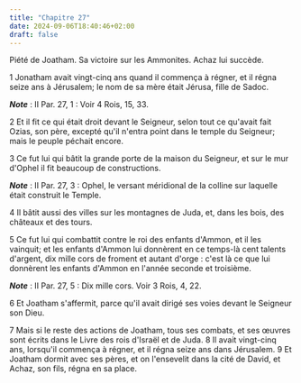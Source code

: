 ```yaml
---
title: "Chapitre 27"
date: 2024-09-06T18:40:46+02:00
draft: false
---
```



Piété de Joatham.
Sa victoire sur les Ammonites.
Achaz lui succède.


1 Jonatham avait vingt-cinq ans quand il commença à régner, et il régna seize ans à Jérusalem; le nom de sa mère était Jérusa, fille de Sadoc.

***Note*** :  II Par. 27, 1 : Voir 4 Rois, 15, 33.

2 Et il fit ce qui était droit devant le Seigneur, selon tout ce qu'avait fait Ozias, son père, excepté qu'il n'entra point dans le temple du Seigneur; mais le peuple péchait encore.


3 Ce fut lui qui bâtit la grande porte de la maison du Seigneur, et sur le mur d'Ophel il fit beaucoup de constructions.

***Note*** :  II Par. 27, 3 : Ophel, le versant méridional de la colline sur laquelle était construit le Temple.

4 Il bâtit aussi des villes sur les montagnes de Juda, et, dans les bois, des châteaux et des tours.


5 Ce fut lui qui combattit contre le roi des enfants d'Ammon, et il les vainquit; et les enfants d'Ammon lui donnèrent en ce temps-là cent talents d'argent, dix mille cors de froment et autant d'orge : c'est là ce que lui donnèrent les enfants d'Ammon en l'année seconde et troisième.

***Note*** :  II Par. 27, 5 : Dix mille cors. Voir 3 Rois, 4, 22.

6 Et Joatham s'affermit, parce qu'il avait dirigé ses voies devant le Seigneur son Dieu.


7 Mais si le reste des actions de Joatham, tous ses combats, et ses œuvres sont écrits dans le Livre des rois d'Israël et de Juda. 8 Il avait vingt-cinq ans, lorsqu'il commença à régner, et il régna seize ans dans Jérusalem. 9 Et Joatham dormit avec ses pères, et on l'ensevelit dans la cité de David, et Achaz, son fils, régna en sa place.

